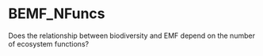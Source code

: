 # BEMF_NFuncs
Does the relationship between biodiversity and EMF depend on the number of ecosystem functions?
